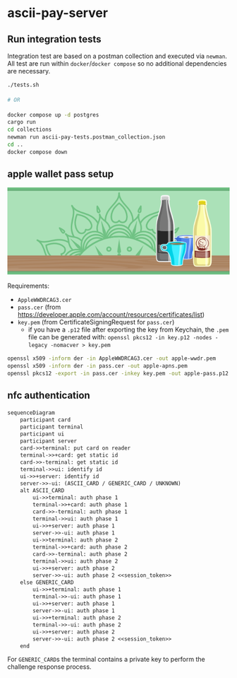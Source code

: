 # ascii-pay-server

## Run integration tests

Integration test are based on a postman collection and executed via `newman`. All test are run within `docker`/`docker compose` so no additional dependencies are necessary.

```bash
./tests.sh

# OR

docker compose up -d postgres
cargo run
cd collections
newman run ascii-pay-tests.postman_collection.json
cd ..
docker compose down
```

## apple wallet pass setup

![wallet pass strip](AsciiPayCard.pass/strip.png)

Requirements:
- `AppleWWDRCAG3.cer`
- `pass.cer` (from https://developer.apple.com/account/resources/certificates/list)
- `key.pem` (from CertificateSigningRequest for `pass.cer`)
  - if you have a `.p12` file after exporting the key from Keychain, the `.pem` file can be generated with:
    `openssl pkcs12 -in key.p12 -nodes -legacy -nomacver > key.pem`

```bash
openssl x509 -inform der -in AppleWWDRCAG3.cer -out apple-wwdr.pem
openssl x509 -inform der -in pass.cer -out apple-apns.pem
openssl pkcs12 -export -in pass.cer -inkey key.pem -out apple-pass.p12
```

## nfc authentication

```mermaid
sequenceDiagram
    participant card
    participant terminal
    participant ui
    participant server
    card->>terminal: put card on reader
    terminal->>+card: get static id
    card->>-terminal: get static id
    terminal->>ui: identify id
    ui->>+server: identify id
    server->>-ui: (ASCII_CARD / GENERIC_CARD / UNKNOWN)
    alt ASCII_CARD
        ui->>terminal: auth phase 1
        terminal->>+card: auth phase 1
        card->>-terminal: auth phase 1
        terminal->>ui: auth phase 1
        ui->>+server: auth phase 1
        server->>-ui: auth phase 1
        ui->>terminal: auth phase 2
        terminal->>+card: auth phase 2
        card->>-terminal: auth phase 2
        terminal->>ui: auth phase 2
        ui->>+server: auth phase 2
        server->>-ui: auth phase 2 <<session_token>>
    else GENERIC_CARD
        ui->>+terminal: auth phase 1
        terminal->>-ui: auth phase 1
        ui->>+server: auth phase 1
        server->>-ui: auth phase 1
        ui->>+terminal: auth phase 2
        terminal->>-ui: auth phase 2
        ui->>+server: auth phase 2
        server->>-ui: auth phase 2 <<session_token>>
    end
```

For `GENERIC_CARD`s the terminal contains a private key to perform the challenge response process.
